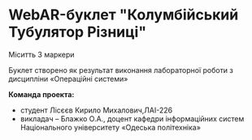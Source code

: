 # WebAR-буклет "Колумбійський Тубулятор Різниці"

Міситть 3 маркери

Буклет створено як результат виконання лабораторної роботи з дисципліни
«Операційні системи»

**Команда проекта:**
- студент Лісєєв Кирило Михалович,ЛАІ-226
- викладач – Блажко О.А., доцент кафедри інформаційних систем Національного
університету «Одеська політехніка»
